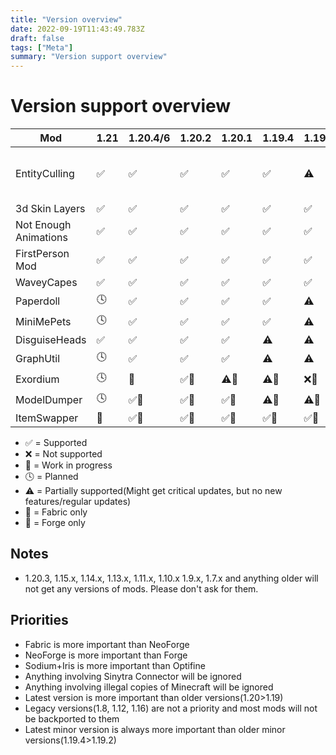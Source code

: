 ```yaml
---
title: "Version overview"
date: 2022-09-19T11:43:49.783Z
draft: false
tags: ["Meta"]
summary: "Version support overview"
---
```

# Version support overview

| Mod                   | 1.21 | 1.20.4/6 | 1.20.2 | 1.20.1 | 1.19.4 | 1.19.2/3 | 1.18.2 | 1.17.1 | 1.16.5 | 1.12.2 | 1.8.8/9 | Other⚠️             |
| --------------------- | -----|  ------ | ------ | ------ | ------ | ------ |  ------ | ------ | ------ | ------ | ------- | ------------------ |
| EntityCulling         | ✅|✅      | ✅      | ✅      | ✅      | ⚠️            | ⚠️      | ❌      | ⚠️      | 🕓🔨     | ⚠️🔨      | 🔨1.7.10, 🧶Beta 1.7.3 |
| 3d Skin Layers        | ✅|✅      | ✅      | ✅      | ✅      | ✅            | ✅      | ✅      | ✅      | ⚠️🔨     | ⚠️🔨      |
| Not Enough Animations | ✅|✅      | ✅      | ✅      | ✅      | ✅            | ✅      | ✅      | ✅      |        |         |
| FirstPerson Mod       | ✅|✅      | ✅      | ✅      | ✅      | ✅            | ✅      | ✅      | ✅      |        |         |
| WaveyCapes            | ✅|✅      | ✅      | ✅      | ✅      | ✅           | ✅      | ✅      | ✅      | ⚠️🔨     | ⚠️🔨      |
| Paperdoll             | 🕓|✅      | ✅      | ✅      | ✅      | ⚠️           | ⚠️      | ❌      | ❌      |        |         |
| MiniMePets            | 🕓|✅      | ✅      | ✅      | ✅      | ⚠️            | ⚠️      |        |        |        |         |
| DisguiseHeads         | ✅|✅      | ✅      | ✅      | ⚠️      | ⚠️            | ⚠️      |        |        |        |         |
| GraphUtil             | 🕓      | ✅      | ✅      | ✅      | ⚠️            | ⚠️      |        |        |        |         |
| Exordium              | 🕓|🚧      | ✅🧶     | ⚠️🧶     | ⚠️🧶          | ❌🧶     | ❌🧶     |        |        |        |         |
| ModelDumper           | 🕓      | ✅🧶      | ✅🧶     | ✅🧶          | ⚠️🧶     | ⚠️🧶     |        |        |        |         |
| ItemSwapper           | 🚧|✅🧶      | ✅🧶      | ✅🧶          | ✅🧶     | ✅🧶     | ✅🧶     |        |        |        |         |

- ✅ = Supported
- ❌ = Not supported
- 🚧 = Work in progress
- 🕓 = Planned
- ⚠️ = Partially supported(Might get critical updates, but no new features/regular updates)
- 🧶 = Fabric only
- 🔨 = Forge only

## Notes

- 1.20.3, 1.15.x, 1.14.x, 1.13.x, 1.11.x, 1.10.x 1.9.x, 1.7.x and anything older will not get any versions of mods. Please don't ask for them.

## Priorities

- Fabric is more important than NeoForge
- NeoForge is more important than Forge
- Sodium+Iris is more important than Optifine
- Anything involving Sinytra Connector will be ignored
- Anything involving illegal copies of Minecraft will be ignored
- Latest version is more important than older versions(1.20>1.19)
- Legacy versions(1.8, 1.12, 1.16) are not a priority and most mods will not be backported to them
- Latest minor version is always more important than older minor versions(1.19.4>1.19.2)
